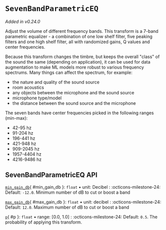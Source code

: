 # `SevenBandParametricEQ`

_Added in v0.24.0_

Adjust the volume of different frequency bands. This transform is a 7-band
parametric equalizer - a combination of one low shelf filter, five peaking filters
and one high shelf filter, all with randomized gains, Q values and center frequencies.

Because this transform changes the timbre, but keeps the overall "class" of the
sound the same (depending on application), it can be used for data augmentation to
make ML models more robust to various frequency spectrums. Many things can affect
the spectrum, for example:

* the nature and quality of the sound source
* room acoustics
* any objects between the microphone and the sound source
* microphone type/model
* the distance between the sound source and the microphone

The seven bands have center frequencies picked in the following ranges (min-max):

* 42-95 hz
* 91-204 hz
* 196-441 hz
* 421-948 hz
* 909-2045 hz
* 1957-4404 hz
* 4216-9486 hz


## SevenBandParametricEQ API

[`min_gain_db`](#min_gain_db){ #min_gain_db }: `float` • unit: Decibel
:   :octicons-milestone-24: Default: `-12.0`. Minimum number of dB to cut or boost a band

[`max_gain_db`](#max_gain_db){ #max_gain_db }: `float` • unit: decibel
:   :octicons-milestone-24: Default: `12.0`. Maximum number of dB to cut or boost a band

[`p`](#p){ #p }: `float` • range: [0.0, 1.0]
:   :octicons-milestone-24: Default: `0.5`. The probability of applying this transform.
